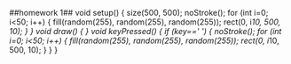 ##homework 1##
void setup() {
  size(500, 500);
  noStroke();
  for (int i=0; i<50; i++) {
    fill(random(255), random(255), random(255));
    rect(0, i*10, 500, 10);
  }
}
void draw() {
}
void keyPressed() {
  if (key==' ') {
    noStroke();
    for (int i=0; i<50; i++) {
      fill(random(255), random(255), random(255));
      rect(0, i*10, 500, 10);
    }
  }
}
